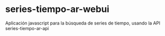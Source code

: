 # series-tiempo-ar-webui
Aplicación javascript para la búsqueda de series de tiempo, usando la API series-tiempo-ar-api
